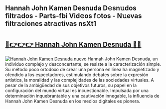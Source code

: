 ## Hannah John Kamen Desnuda D𝚎sn𝚞dos filtr𝚊dos - Parts-fbi Vid𝚎os f𝚘tos - N𝚞evas filtr𝚊ciones atr𝚊ctivas nsXt1

# <h2><a href="http://mbcvnoe.tromn.icu/?c=Hannah+John+Kamen+Desnuda">🔗👉👉👉 Hannah John Kamen Desnuda 🔗🔗</a></h2>

[![Hannah John Kamen Desnuda nuevo](https://i.imgur.com/pEAQMta.gif)](http://mbcvnoe.tromn.icu/?c=Hannah+John+Kamen+Desnuda)
Hannah John Kamen Desnuda, un individuo complejo y desconcertante, se resiste a la caracterización simple. Su método poco ortodoxo de crear una persona en línea ha magnetizado y ofendido a los espectadores, estimulando debates sobre la expresión artística, la moralidad y las complejidades de las sociedades virtuales. A pesar de la ambigüedad de sus objetivos futuros, su papel en la configuración del mundo virtual es incuestionable. Impulsada por una determinación inquebrantable y una cautivación innegable, la influencia de Hannah John Kamen Desnuda en los medios digitales es pionera.
